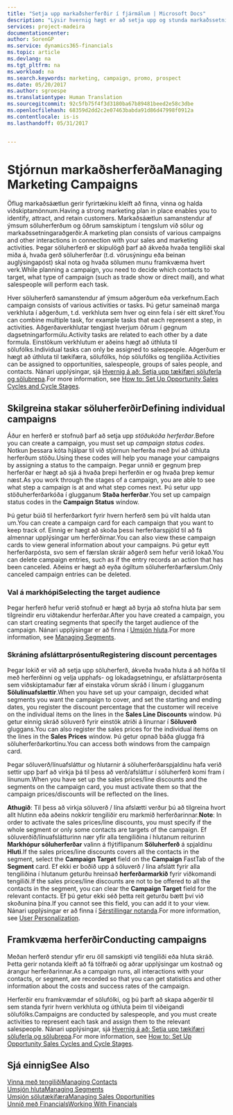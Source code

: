 ```yaml
---
title: "Setja upp markaðsherferðir í fjármálum | Microsoft Docs"
description: "Lýsir hvernig hægt er að setja upp og stunda markaðssetninguherferðir í Dynamics 365 for Financials"
services: project-madeira
documentationcenter: 
author: SorenGP
ms.service: dynamics365-financials
ms.topic: article
ms.devlang: na
ms.tgt_pltfrm: na
ms.workload: na
ms.search.keywords: marketing, campaign, promo, prospect
ms.date: 05/20/2017
ms.author: sgroespe
ms.translationtype: Human Translation
ms.sourcegitcommit: 92c5fb75f4f3d3180ba67b89481beed2e58c3dbe
ms.openlocfilehash: 68359d2dd2c2e07463babda91d86d47998f0912a
ms.contentlocale: is-is
ms.lasthandoff: 05/31/2017


---
```

# <a name="managing-marketing-campaigns"></a><span data-ttu-id="d86b6-103">Stjórnun markaðsherferða</span><span class="sxs-lookup"><span data-stu-id="d86b6-103">Managing Marketing Campaigns</span></span>
<span data-ttu-id="d86b6-104">Öflug markaðsáætlun gerir fyrirtækinu kleift að finna, vinna og halda viðskiptamönnum.</span><span class="sxs-lookup"><span data-stu-id="d86b6-104">Having a strong marketing plan in place enables you to identify, attract, and retain customers.</span></span> <span data-ttu-id="d86b6-105">Markaðsáætlun samanstendur af ýmsum söluherferðum og öðrum samskiptum í tengslum við sölur og markaðssetningaraðgerðir.</span><span class="sxs-lookup"><span data-stu-id="d86b6-105">A marketing plan consists of various campaigns and other interactions in connection with your sales and marketing activities.</span></span> <span data-ttu-id="d86b6-106">Þegar söluherferð er skipulögð þarf að ákveða hvaða tengiliði skal miða á, hvaða gerð söluherferðar (t.d. vörusýningu eða beinan auglýsingapóst) skal nota og hvaða sölumen munu framkvæma hvert verk.</span><span class="sxs-lookup"><span data-stu-id="d86b6-106">While planning a campaign, you need to decide which contacts to target, what type of campaign (such as trade show or direct mail), and what salespeople will perform each task.</span></span>

<span data-ttu-id="d86b6-107">Hver söluherferð samanstendur af ýmsum aðgerðum eða verkefnum.</span><span class="sxs-lookup"><span data-stu-id="d86b6-107">Each campaign consists of various activities or tasks.</span></span> <span data-ttu-id="d86b6-108">Þú getur sameinað marga verkhluta í aðgerðum, t.d. verkhluta sem hver og einn fela í sér eitt skref.</span><span class="sxs-lookup"><span data-stu-id="d86b6-108">You can combine multiple task, for example tasks that each represent a step, in activities.</span></span> <span data-ttu-id="d86b6-109">Aðgerðaverkhlutar tengjast hverjum öðrum í gegnum dagsetningarformúlu.</span><span class="sxs-lookup"><span data-stu-id="d86b6-109">Activity tasks are related to each other by a date formula.</span></span> <span data-ttu-id="d86b6-110">Einstökum verkhlutum er aðeins hægt að úthluta til sölufólks.</span><span class="sxs-lookup"><span data-stu-id="d86b6-110">Individual tasks can only be assigned to salespeople.</span></span> <span data-ttu-id="d86b6-111">Aðgerðum er hægt að úthluta til tækifæra, sölufólks, hóp sölufólks og tengiliða.</span><span class="sxs-lookup"><span data-stu-id="d86b6-111">Activities can be assigned to opportunities, salespeople, groups of sales people, and contacts.</span></span> <span data-ttu-id="d86b6-112">Nánari upplýsingar, sjá [Hvernig á að: Setja upp tækifæri söluferla og söluþrepa](marketing-how-setup-opportunity-sales-cycles-stages.md).</span><span class="sxs-lookup"><span data-stu-id="d86b6-112">For more information, see [How to: Set Up Opportunity Sales Cycles and Cycle Stages](marketing-how-setup-opportunity-sales-cycles-stages.md).</span></span>

## <a name="defining-individual-campaigns"></a><span data-ttu-id="d86b6-113">Skilgreina stakar söluherferðir</span><span class="sxs-lookup"><span data-stu-id="d86b6-113">Defining individual campaigns</span></span>
<span data-ttu-id="d86b6-114">Áður en herferð er stofnuð þarf að setja upp *stöðukóða herferðar*.</span><span class="sxs-lookup"><span data-stu-id="d86b6-114">Before you can create a campaign, you must set up *campaign status codes*.</span></span> <span data-ttu-id="d86b6-115">Notkun þessara kóta hjálpar til við stjórnun herferða með því að úthluta herferðum stöðu.</span><span class="sxs-lookup"><span data-stu-id="d86b6-115">Using these codes will help you manage your campaigns by assigning a status to the campaign.</span></span> <span data-ttu-id="d86b6-116">Þegar unnið er gegnum þrep herferðar er hægt að sjá á hvaða þrepi herferðin er og hvaða þrep kemur næst.</span><span class="sxs-lookup"><span data-stu-id="d86b6-116">As you work through the stages of a campaign, you are able to see what step a campaign is at and what step comes next.</span></span> <span data-ttu-id="d86b6-117">Þú setur upp stöðuherferðarkóða í glugganum **Staða herferðar**.</span><span class="sxs-lookup"><span data-stu-id="d86b6-117">You set up campaign status codes in the **Campaign Status** window.</span></span>

<span data-ttu-id="d86b6-118">Þú getur búið til herferðarkort fyrir hvern herferð sem þú vilt halda utan um.</span><span class="sxs-lookup"><span data-stu-id="d86b6-118">You can create a campaign card for each campaign that you want to keep track of.</span></span> <span data-ttu-id="d86b6-119">Einnig er hægt að skoða þessi herferðarspjöld til að fá almennar upplýsingar um herferðirnar.</span><span class="sxs-lookup"><span data-stu-id="d86b6-119">You can also view these campaign cards to view general information about your campaigns.</span></span>
<span data-ttu-id="d86b6-120">Þú getur eytt herferðarpósta, svo sem ef færslan skráir aðgerð sem hefur verið lokað.</span><span class="sxs-lookup"><span data-stu-id="d86b6-120">You can delete campaign entries, such as if the entry records an action that has been canceled.</span></span> <span data-ttu-id="d86b6-121">Aðeins er hægt að eyða ógiltum söluherferðarfærslum.</span><span class="sxs-lookup"><span data-stu-id="d86b6-121">Only canceled campaign entries can be deleted.</span></span>

### <a name="selecting-the-target-audience"></a><span data-ttu-id="d86b6-122">Val á markhópi</span><span class="sxs-lookup"><span data-stu-id="d86b6-122">Selecting the target audience</span></span>
<span data-ttu-id="d86b6-123">Þegar herferð hefur verið stofnuð er hægt að byrja að stofna hluta þar sem tilgreindir eru viðtakendur herferðar.</span><span class="sxs-lookup"><span data-stu-id="d86b6-123">After you have created a campaign, you can start creating segments that specify the target audience of the campaign.</span></span> <span data-ttu-id="d86b6-124">Nánari upplýsingar er að finna í [Umsjón hluta](marketing-segments.md).</span><span class="sxs-lookup"><span data-stu-id="d86b6-124">For more information, see [Managing Segments](marketing-segments.md).</span></span>

### <a name="registering-discount-percentages"></a><span data-ttu-id="d86b6-125">Skráning afsláttarprósentu</span><span class="sxs-lookup"><span data-stu-id="d86b6-125">Registering discount percentages</span></span>
<span data-ttu-id="d86b6-126">Þegar lokið er við að setja upp söluherferð, ákveða hvaða hluta á að höfða til með herferðinni og velja upphafs- og lokadagsetningu, er afsláttarprósenta sem viðskiptamaður fær af einstaka vörum skráð í línum í glugganum **Sölulínuafslættir**.</span><span class="sxs-lookup"><span data-stu-id="d86b6-126">When you have set up your campaign, decided what segments you want the campaign to cover, and set the starting and ending dates, you register the discount percentage that the customer will receive on the individual items on the lines in the **Sales Line Discounts** window.</span></span> <span data-ttu-id="d86b6-127">Þú getur einnig skráð söluverð fyrir einstök atriði á línurnar í **Söluverð** gluggans.</span><span class="sxs-lookup"><span data-stu-id="d86b6-127">You can also register the sales prices for the individual items on the lines in the **Sales Prices** window.</span></span> <span data-ttu-id="d86b6-128">Þú getur opnað báða glugga frá söluherferðarkortinu.</span><span class="sxs-lookup"><span data-stu-id="d86b6-128">You can access both windows from the campaign card.</span></span>

 <span data-ttu-id="d86b6-129">Þegar söluverð/línuafsláttur og hlutarnir á söluherferðarspjaldinu hafa verið settir upp þarf að virkja þá til þess að verð/afsláttur í söluherferð komi fram í línunum.</span><span class="sxs-lookup"><span data-stu-id="d86b6-129">When you have set up the sales prices/line discounts and the segments on the campaign card, you must activate them so that the campaign prices/discounts will be reflected on the lines.</span></span>

<span data-ttu-id="d86b6-130">**Athugið**: Til þess að virkja söluverð / lína afslætti verður þú að tilgreina hvort allt hlutinn eða aðeins nokkrir tengiliðir eru markmið herferðarinnar.</span><span class="sxs-lookup"><span data-stu-id="d86b6-130">**Note**: In order to activate the sales prices/line discounts, you must specify if the whole segment or only some contacts are targets of the campaign.</span></span> <span data-ttu-id="d86b6-131">Ef söluverðið/línuafslátturinn nær yfir alla tengiliðina í hlutanum reiturinn **Markhópur söluherferðar** valinn á flýtiflipanum **Söluherferð** á spjaldinu **Hluti**.</span><span class="sxs-lookup"><span data-stu-id="d86b6-131">If the sales prices/line discounts covers all the contacts in the segment, select the **Campaign Target** field on the **Campaign** FastTab of the **Segment** card.</span></span>
<span data-ttu-id="d86b6-132">Ef ekki er boðið upp á söluverð / lína afslátt fyrir alla tengiliðina í hlutanum geturðu hreinsað **herferðarmarkið** fyrir viðkomandi tengiliði.</span><span class="sxs-lookup"><span data-stu-id="d86b6-132">If the sales prices/line discounts are not to be offered to all the contacts in the segment, you can clear the **Campaign Target** field for the relevant contacts.</span></span> <span data-ttu-id="d86b6-133">Ef þú getur ekki séð þetta reit geturðu bætt því við skoðunina þína.</span><span class="sxs-lookup"><span data-stu-id="d86b6-133">If you cannot see this field, you can add it to your view.</span></span> <span data-ttu-id="d86b6-134">Nánari upplýsingar er að finna í [Sérstillingar notanda](ui-user-personalization.md).</span><span class="sxs-lookup"><span data-stu-id="d86b6-134">For more information, see [User Personalization](ui-user-personalization.md).</span></span>

## <a name="conducting-campaigns"></a><span data-ttu-id="d86b6-135">Framkvæma herferðir</span><span class="sxs-lookup"><span data-stu-id="d86b6-135">Conducting campaigns</span></span>
<span data-ttu-id="d86b6-136">Meðan herferð stendur yfir eru öll samskipti við tengiliði eða hluta skráð. Þetta gerir notanda kleift að fá tölfræði og aðrar upplýsingar um kostnað og árangur herferðarinnar.</span><span class="sxs-lookup"><span data-stu-id="d86b6-136">As a campaign runs, all interactions with your contacts, or segment, are recorded so that you can get statistics and other information about the costs and success rates of the campaign.</span></span>

<span data-ttu-id="d86b6-137">Herferðir eru framkvæmdar ef sölufólki, og þú þarft að skapa aðgerðir til sem standa fyrir hvern verkhluta og úthluta þeim til viðeigandi sölufólks.</span><span class="sxs-lookup"><span data-stu-id="d86b6-137">Campaigns are conducted by salespeople, and you must create activities to represent each task and assign them to the relevant salespeople.</span></span> <span data-ttu-id="d86b6-138">Nánari upplýsingar, sjá [Hvernig á að: Setja upp tækifæri söluferla og söluþrepa](marketing-how-setup-opportunity-sales-cycles-stages.md).</span><span class="sxs-lookup"><span data-stu-id="d86b6-138">For more information, see [How to: Set Up Opportunity Sales Cycles and Cycle Stages](marketing-how-setup-opportunity-sales-cycles-stages.md).</span></span>

## <a name="see-also"></a><span data-ttu-id="d86b6-139">Sjá einnig</span><span class="sxs-lookup"><span data-stu-id="d86b6-139">See Also</span></span>
[<span data-ttu-id="d86b6-140">Vinna með tengiliði</span><span class="sxs-lookup"><span data-stu-id="d86b6-140">Managing Contacts</span></span>](marketing-contacts.md)  
[<span data-ttu-id="d86b6-141">Umsjón hluta</span><span class="sxs-lookup"><span data-stu-id="d86b6-141">Managing Segments</span></span>](marketing-segments.md)  
[<span data-ttu-id="d86b6-142">Umsjón sölutækifæra</span><span class="sxs-lookup"><span data-stu-id="d86b6-142">Managing Sales Opportunities</span></span>](marketing-manage-sales-opportunities.md)  
[<span data-ttu-id="d86b6-143">Unnið með Financials</span><span class="sxs-lookup"><span data-stu-id="d86b6-143">Working With Financials</span></span>](ui-work-product.md)  

